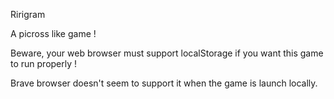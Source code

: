 Ririgram

A picross like game !

Beware, your web browser must support localStorage if you want this game to run properly !

Brave browser doesn't seem to support it when the game is launch locally.
